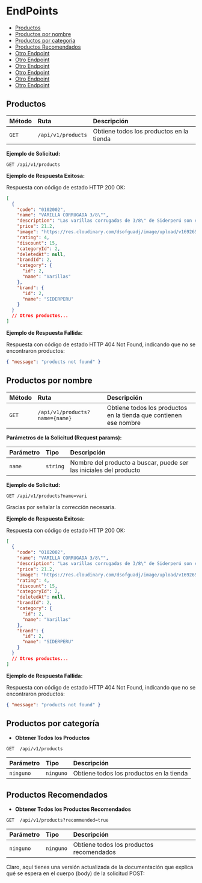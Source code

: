 # EndPoints

- [Productos](#productos)
- [Productos por nombre](#productos-por-nombre)
- [Productos por categoria](#productos-por-categoria)
- [Productos Recomendados](#productos-recomendados)
- [Otro Endpoint](#otro-endpoint)
- [Otro Endpoint](#otro-endpoint)
- [Otro Endpoint](#otro-endpoint)
- [Otro Endpoint](#otro-endpoint)
- [Otro Endpoint](#otro-endpoint)
- [Otro Endpoint](#otro-endpoint)

## Productos

| Método | Ruta               | Descripción                              |
| :----- | :----------------- | :--------------------------------------- |
| `GET`  | `/api/v1/products` | Obtiene todos los productos en la tienda |

**Ejemplo de Solicitud:**

```
GET /api/v1/products
```

**Ejemplo de Respuesta Exitosa:**

Respuesta con código de estado HTTP 200 OK:

```json
[
  {
    "code": "0102002",
    "name": "VARILLA CORRUGADA 3/8\"",
    "description": "Las varillas corrugadas de 3/8\" de Siderperú son el reflejo de estabilidad en cada proyecto. Su diseño meticuloso garantiza una unión firme con el concreto, proporcionando el soporte necesario para tus creaciones. En cada curva, se esconde la solidez.",
    "price": 21.2,
    "image": "https://res.cloudinary.com/dsofguadj/image/upload/v1692652693/04.webp",
    "rating": 4,
    "discount": 15,
    "categoryId": 2,
    "deletedAt": null,
    "brandId": 2,
    "category": {
      "id": 2,
      "name": "Varillas"
    },
    "brand": {
      "id": 2,
      "name": "SIDERPERU"
    }
  }
  // Otros productos...
]
```

**Ejemplo de Respuesta Fallida:**

Respuesta con código de estado HTTP 404 Not Found, indicando que no se encontraron productos:

```json
{ "message": "products not found" }
```

## Productos por nombre

| Método | Ruta                           | Descripción                                                       |
| :----- | :----------------------------- | :---------------------------------------------------------------- |
| `GET`  | `/api/v1/products?name={name}` | Obtiene todos los productos en la tienda que contienen ese nombre |

**Parámetros de la Solicitud (Request params):**

| Parámetro | Tipo     | Descripción                                                        |
| :-------- | :------- | :----------------------------------------------------------------- |
| `name`    | `string` | Nombre del producto a buscar, puede ser las iniciales del producto |

**Ejemplo de Solicitud:**

```
GET /api/v1/products?name=vari
```

Gracias por señalar la corrección necesaria.

**Ejemplo de Respuesta Exitosa:**

Respuesta con código de estado HTTP 200 OK:

```json
[
  {
    "code": "0102002",
    "name": "VARILLA CORRUGADA 3/8\"",
    "description": "Las varillas corrugadas de 3/8\" de Siderperú son el reflejo de estabilidad en cada proyecto. Su diseño meticuloso garantiza una unión firme con el concreto, proporcionando el soporte necesario para tus creaciones. En cada curva, se esconde la solidez.",
    "price": 21.2,
    "image": "https://res.cloudinary.com/dsofguadj/image/upload/v1692652693/04.webp",
    "rating": 4,
    "discount": 15,
    "categoryId": 2,
    "deletedAt": null,
    "brandId": 2,
    "category": {
      "id": 2,
      "name": "Varillas"
    },
    "brand": {
      "id": 2,
      "name": "SIDERPERU"
    }
  }
  // Otros productos...
]
```

**Ejemplo de Respuesta Fallida:**

Respuesta con código de estado HTTP 404 Not Found, indicando que no se encontraron productos:

```json
{ "message": "products not found" }
```

## Productos por categoría

- **Obtener Todos los Productos**

```http
GET  /api/v1/products
```

| Parámetro | Tipo      | Descripción                              |
| :-------- | :-------- | :--------------------------------------- |
| `ninguno` | `ninguno` | Obtiene todos los productos en la tienda |

## Productos Recomendados

- **Obtener Todos los Productos Recomendados**

```http
GET  /api/v1/products?recommended=true
```

| Parámetro | Tipo      | Descripción                              |
| :-------- | :-------- | :--------------------------------------- |
| `ninguno` | `ninguno` | Obtiene todos los productos recomendados |

Claro, aquí tienes una versión actualizada de la documentación que explica qué se espera en el cuerpo (body) de la solicitud POST:
